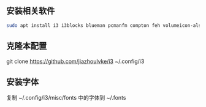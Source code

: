 ## 安装相关软件

```bash
sudo apt install i3 i3blocks blueman pcmanfm compton feh volumeicon-alsa lxterminal flameshot
```

## 克隆本配置

git clone https://github.com/jiazhoulvke/i3 ~/.config/i3

## 安装字体

复制 ~/.config/i3/misc/fonts 中的字体到 ~/.fonts
